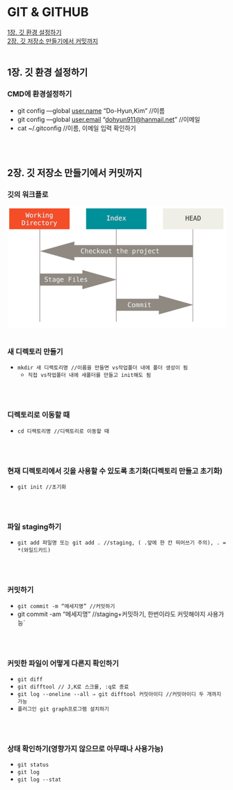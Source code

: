 # GIT & GITHUB
[1장. 깃 환경 설정하기](#1장.-깃-환경-설정하기)  
[2장. 깃 저장소 만들기에서 커밋까지](#2장.-깃-저장소-만들기에서-커밋까지) 
<br>
<br>

## 1장. 깃 환경 설정하기

### CMD에 환경설정하기

- git config —global [user.name](http://user.name) “Do-Hyun,Kim” //이름
- git config —global [user.email](http://user.email) “dohyun911@hanmail.net” //이메일
- cat ~/.gitconfig  //이름, 이메일 입력 확인하기
<br>
<br>

## 2장. 깃 저장소 만들기에서 커밋까지

### 깃의 워크플로
![gitflow](gitworkflow.png)
<br>
<br>

### 새 디렉토리 만들기  
  
- `mkdir 새 디렉토리명 //이름을 만들면 vs작업폴더 내에 폴더 생성이 됨`
  - `직접 vs작업폴더 내에 새폴더를 만들고 init해도 됨`
<br>
<br>

### 디렉토리로 이동할 때  
  
- `cd 디렉토리명 //디렉토리로 이동할 때`
<br>
<br>

### 현재 디렉토리에서 깃을 사용할 수 있도록 초기화(디렉토리 만들고 초기화)
  
- `git init //초기화`
<br>
<br>

### 파일 staging하기
  
- `git add 파일명 또는 git add . //staging, ( .앞에 한 칸 띄어쓰기 주의), . = *(와일드카드)`
<br>
<br>

### 커밋하기  
  
- `git commit -m “메세지명” //커밋하기`
- git commit -am “메세지명” //staging+커밋하기, 한번이라도 커밋해야지 사용가능`
<br>
<br>

### 커밋한 파일이 어떻게 다른지 확인하기
  
- `git diff`
- `git difftool // J,K로 스크롤, :q로 종료`
- `git log --oneline --all ⇒ git difftool 커밋아이디 //커밋아이디 두 개까지 가능`
- `플러그인 git graph프로그램 설치하기`
<br>
<br>

### 상태 확인하기(영향가지 않으므로 아무때나 사용가능)  
  
- `git status`
- `git log`
- `git log --stat`
